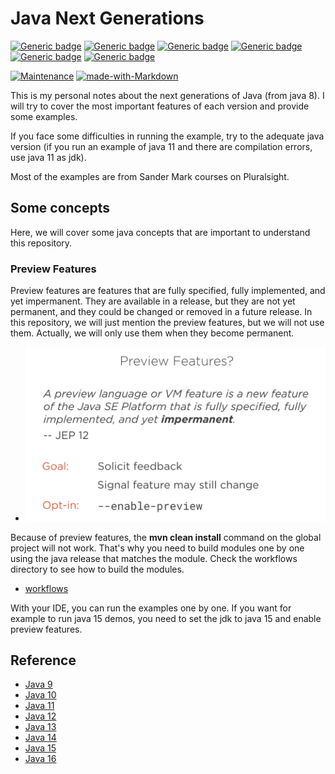 # Java Next Generations

[![Generic badge](https://img.shields.io/badge/JAVA-Version_9-green.svg)](https://shields.io/)
[![Generic badge](https://img.shields.io/badge/JAVA-Version_10-red.svg)](https://shields.io/)
[![Generic badge](https://img.shields.io/badge/JAVA-Version_11-blue.svg)](https://shields.io/)
[![Generic badge](https://img.shields.io/badge/JAVA-Version_12-pink.svg)](https://shields.io/)
[![Generic badge](https://img.shields.io/badge/JAVA-Version_13-purple.svg)](https://shields.io/)
[![Generic badge](https://img.shields.io/badge/JAVA-Version_14-yellow.svg)](https://shields.io/)

[![Maintenance](https://img.shields.io/badge/Maintained%3F-yes-green.svg)](https://shields.io/)
[![made-with-Markdown](https://img.shields.io/badge/Made%20with-Markdown-1f425f.svg)](http://commonmark.org)

This is my personal notes about the next generations of Java (from java 8). I will try to cover the most important features of each version and provide some examples.

If you face some difficulties in running the example, try to the adequate java version (if you run an example of java 11 and there are compilation errors, use java 11 as jdk).

Most of the examples are from Sander Mark courses on Pluralsight.

## Some concepts

Here, we will cover some java concepts that are important to understand this repository.

### Preview Features

Preview features are features that are fully specified, fully implemented, and yet impermanent. 
They are available in a release, but they are not yet permanent, and they could be changed or removed in a future release.
In this repository, we will just mention the preview features, but we will not use them.
Actually, we will only use them when they become permanent.

- ![preview-features.png](images%2Fpreview-features.png)

Because of preview features, the **mvn clean install** command on the global project will not work. That's why you need to build modules one by one using the java
release that matches the module.
Check the workflows directory to see how to build the modules.
- [workflows](.github/workflows)

With your IDE, you can run the examples one by one.
If you want for example to run java 15 demos, you need to set the jdk to java 15 and enable preview features.

## Reference

- [Java 9](https://app.pluralsight.com/library/courses/java-9-whats-new/table-of-contents)
- [Java 10](https://app.pluralsight.com/library/courses/whats-new-java-10-local-variable-type-inference/table-of-contents)
- [Java 11](https://app.pluralsight.com/library/courses/java-11-whats-new/table-of-contents)
- [Java 12](https://app.pluralsight.com/library/courses/java-12-whats-new/table-of-contents)
- [Java 13](https://app.pluralsight.com/library/courses/whats-new-in-java-13/table-of-contents)
- [Java 14](https://app.pluralsight.com/library/courses/java-14-whats-new/table-of-contents)
- [Java 15](https://app.pluralsight.com/library/courses/java-15-whats-new/table-of-contents)
- [Java 16](https://app.pluralsight.com/library/courses/java-16-whats-new/table-of-contents)